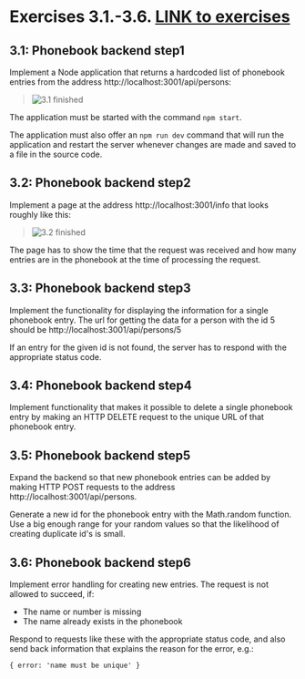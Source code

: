 # Exercises 3.1.-3.6. [LINK to exercises](https://fullstackopen.com/en/part3/node_js_and_express#exercises-3-1-3-6)


## 3.1: Phonebook backend step1

Implement a Node application that returns a hardcoded list of phonebook entries from the address http://localhost:3001/api/persons:

> ![3.1 finished](https://fullstackopen.com/static/26ba32b70d616dfcb3b205941d6f8300/14be6/22e.png)

The application must be started with the command ```npm start```.

The application must also offer an ```npm run dev``` command that will run the application and restart the server whenever changes are made and saved to a file in the source code.

## 3.2: Phonebook backend step2
Implement a page at the address http://localhost:3001/info that looks roughly like this:

> ![3.2 finished](https://fullstackopen.com/static/40586be0ef70567dd132f7c371728283/14be6/23ea.png)

The page has to show the time that the request was received and how many entries are in the phonebook at the time of processing the request.

## 3.3: Phonebook backend step3
Implement the functionality for displaying the information for a single phonebook entry. The url for getting the data for a person with the id 5 should be http://localhost:3001/api/persons/5

If an entry for the given id is not found, the server has to respond with the appropriate status code.

## 3.4: Phonebook backend step4
Implement functionality that makes it possible to delete a single phonebook entry by making an HTTP DELETE request to the unique URL of that phonebook entry.

## 3.5: Phonebook backend step5
Expand the backend so that new phonebook entries can be added by making HTTP POST requests to the address http://localhost:3001/api/persons.

Generate a new id for the phonebook entry with the Math.random function. Use a big enough range for your random values so that the likelihood of creating duplicate id's is small.

## 3.6: Phonebook backend step6
Implement error handling for creating new entries. The request is not allowed to succeed, if:

* The name or number is missing
*  The name already exists in the phonebook

Respond to requests like these with the appropriate status code, and also send back information that explains the reason for the error, e.g.:

```{ error: 'name must be unique' }```